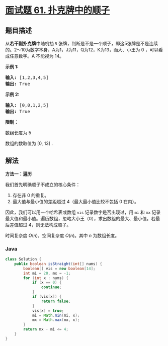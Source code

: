 # [面试题 61. 扑克牌中的顺子](https://leetcode.cn/problems/bu-ke-pai-zhong-de-shun-zi-lcof/)

## 题目描述



<p>从<strong>若干副扑克牌</strong>中随机抽 <code>5</code> 张牌，判断是不是一个顺子，即这5张牌是不是连续的。2～10为数字本身，A为1，J为11，Q为12，K为13，而大、小王为 0 ，可以看成任意数字。A 不能视为 14。</p>



<p><strong>示例&nbsp;1:</strong></p>

<pre>
<strong>输入:</strong> [1,2,3,4,5]
<strong>输出:</strong> True</pre>



<p><strong>示例&nbsp;2:</strong></p>

<pre>
<strong>输入:</strong> [0,0,1,2,5]
<strong>输出:</strong> True</pre>



<p><strong>限制：</strong></p>

<p>数组长度为 5&nbsp;</p>

<p>数组的数取值为 [0, 13] .</p>

## 解法

**方法一：遍历**

我们首先明确顺子不成立的核心条件：

1. 存在非 $0$ 的重复。
2. 最大值与最小值的差距超过 4（最大最小值比较不包括 $0$ 在内）。

因此，我们可以用一个哈希表或数组 `vis` 记录数字是否出现过，用 `mi` 和 `mx` 记录最大值和最小值。遍历数组，忽略大小王（$0$），求出数组的最大、最小值。若最后差值超过 $4$，则无法构成顺子。

时间复杂度 $O(n)$，空间复杂度 $O(n)$。其中 $n$ 为数组长度。

### **Java**

```java
class Solution {
    public boolean isStraight(int[] nums) {
        boolean[] vis = new boolean[14];
        int mi = 20, mx = -1;
        for (int x : nums) {
            if (x == 0) {
                continue;
            }
            if (vis[x]) {
                return false;
            }
            vis[x] = true;
            mi = Math.min(mi, x);
            mx = Math.max(mx, x);
        }
        return mx - mi <= 4;
    }
}
```

